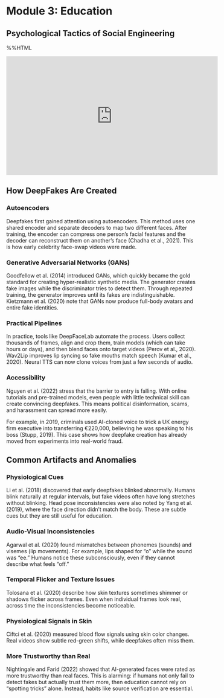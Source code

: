 # Module 3: Education

## Psychological Tactics of Social Engineering

%%HTML
<iframe width="560" height="315" src="https://app.animaker.com/animo/3fttY0FMZt7U8Dxw/" frameborder="0" allow="accelerometer; autoplay; clipboard-write; encrypted-media; gyroscope; picture-in-picture" allowfullscreen></iframe>

## How DeepFakes Are Created

### Autoencoders 
Deepfakes first gained attention using autoencoders. This method uses one shared encoder and separate decoders to map two different faces. After training, the encoder can compress one person’s facial features and the decoder can reconstruct them on another’s face (Chadha et al., 2021). This is how early celebrity face-swap videos were made. 

### Generative Adversarial Networks (GANs)
Goodfellow et al. (2014) introduced GANs, which quickly became the gold standard for creating hyper-realistic synthetic media. The generator creates fake images while the discriminator tries to detect them. Through repeated training, the generator improves until its fakes are indistinguishable. Kietzmann et al. (2020) note that GANs now produce full-body avatars and entire fake identities.

### Practical Pipelines
In practice, tools like DeepFaceLab automate the process. Users collect thousands of frames, align and crop them, train models (which can take hours or days), and then blend faces onto target videos (Perov et al., 2020). Wav2Lip improves lip syncing so fake mouths match speech (Kumar et al., 2020). Neural TTS can now clone voices from just a few seconds of audio.

### Accessibility
Nguyen et al. (2022) stress that the barrier to entry is falling. With online tutorials and pre-trained models, even people with little technical skill can create convincing deepfakes. This means political disinformation, scams, and harassment can spread more easily. 

For example, in 2019, criminals used AI-cloned voice to trick a UK energy firm executive into transferring €220,000, believing he was speaking to his boss (Stupp, 2019). This case shows how deepfake creation has already moved from experiments into real-world fraud. 

## Common Artifacts and Anomalies

### Physiological Cues
Li et al. (2018) discovered that early deepfakes blinked abnormally. Humans blink naturally at regular intervals, but fake videos often have long stretches without blinking. Head pose inconsistencies were also noted by Yang et al. (2019), where the face direction didn’t match the body. These are subtle cues but they are still useful for education.

### Audio-Visual Inconsistencies
Agarwal et al. (2020) found mismatches between phonemes (sounds) and visemes (lip movements). For example, lips shaped for “o” while the sound was “ee.” Humans notice these subconsciously, even if they cannot describe what feels “off.”

### Temporal Flicker and Texture Issues
Tolosana et al. (2020) describe how skin textures sometimes shimmer or shadows flicker across frames. Even when individual frames look real, across time the inconsistencies become noticeable.

### Physiological Signals in Skin
Ciftci et al. (2020) measured blood flow signals using skin color changes. Real videos show subtle red-green shifts, while deepfakes often miss them.

### More Trustworthy than Real
Nightingale and Farid (2022) showed that AI-generated faces were rated as more trustworthy than real faces. This is alarming: if humans not only fail to detect fakes but actually trust them more, then education cannot rely on “spotting tricks” alone. Instead, habits like source verification are essential.